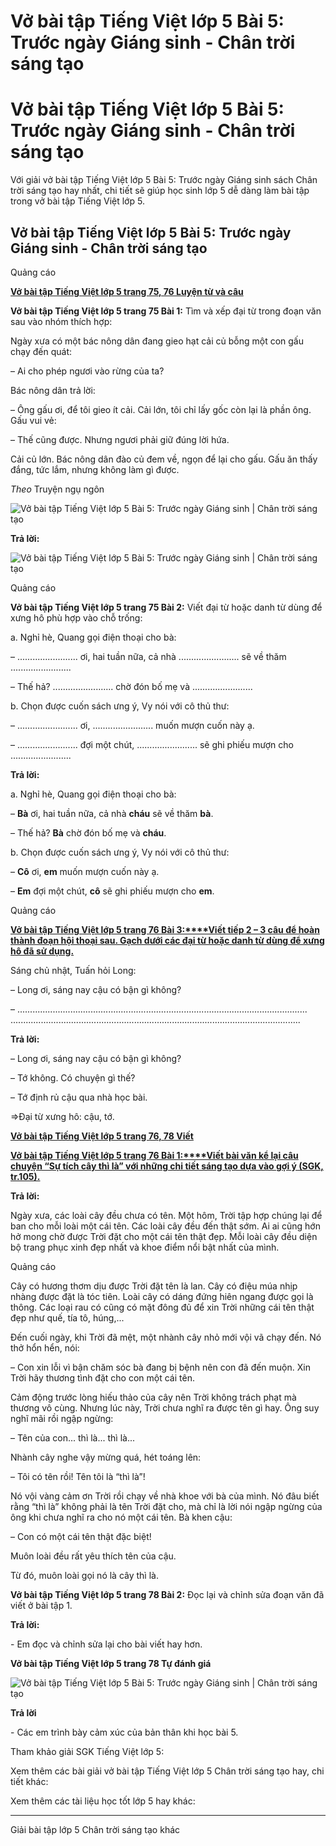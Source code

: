 # Vở bài tập Tiếng Việt lớp 5 Bài 5: Trước ngày Giáng sinh - Chân trời sáng tạo

# Vở bài tập Tiếng Việt lớp 5 Bài 5: Trước ngày Giáng sinh - Chân trời sáng tạo

Với giải vở bài tập Tiếng Việt lớp 5 Bài 5: Trước ngày Giáng sinh sách Chân trời sáng tạo hay nhất, chi tiết sẽ giúp học sinh lớp 5 dễ dàng làm bài tập trong vở bài tập Tiếng Việt lớp 5.

## Vở bài tập Tiếng Việt lớp 5 Bài 5: Trước ngày Giáng sinh - Chân trời sáng tạo

Quảng cáo

[**Vở bài tập Tiếng Việt lớp 5 trang 75, 76 Luyện từ và câu**](https://vietjack.com/vbt-tieng-viet-5-ct/luyen-tu-va-cau-trang-75-vbt-tieng-viet-5-tap-1.jsp)

**Vở bài tập Tiếng Việt lớp 5 trang 75 Bài 1:** Tìm và xếp đại từ trong đoạn văn sau vào nhóm thích hợp:

Ngày xưa có một bác nông dân đang gieo hạt cải củ bỗng một con gấu chạy đến quát:

– Ai cho phép ngươi vào rừng của ta?

Bác nông dân trả lời:

– Ông gấu ơi, để tôi gieo ít cải. Cải lớn, tôi chỉ lấy gốc còn lại là phần ông. Gấu vui vẻ:

– Thế cũng được. Nhưng ngươi phải giữ đúng lời hứa.

Cải củ lớn. Bác nông dân đào củ đem về, ngọn để lại cho gấu. Gấu ăn thấy đắng, tức lắm, nhưng không làm gì được.

_Theo_ Truyện ngụ ngôn

![Vở bài tập Tiếng Việt lớp 5 Bài 5: Trước ngày Giáng sinh | Chân trời sáng tạo](https://vietjack.com/vbt-tieng-viet-5-ct/images/bai-5-truoc-ngay-giang-sinh.PNG)

**Trả lời:**

![Vở bài tập Tiếng Việt lớp 5 Bài 5: Trước ngày Giáng sinh | Chân trời sáng tạo](https://vietjack.com/vbt-tieng-viet-5-ct/images/bai-5-truoc-ngay-giang-sinh-1.PNG)

Quảng cáo

**Vở bài tập Tiếng Việt lớp 5 trang 75 Bài 2:** Viết đại từ hoặc danh từ dùng để xưng hô phù hợp vào chỗ trống:

a. Nghỉ hè, Quang gọi điện thoại cho bà:

– ........................ ơi, hai tuần nữa, cả nhà ........................ sẽ về thăm ........................

– Thế hả? ........................ chờ đón bố mẹ và ........................

b. Chọn được cuốn sách ưng ý, Vy nói với cô thủ thư:

– ........................ ơi, ........................ muốn mượn cuốn này ạ.

– ........................ đợi một chút, ........................ sẽ ghi phiếu mượn cho ........................

**Trả lời:**

a. Nghỉ hè, Quang gọi điện thoại cho bà:

– **Bà** ơi, hai tuần nữa, cả nhà **cháu** sẽ về thăm **bà**.

– Thế hả? **Bà** chờ đón bố mẹ và **cháu**.

b. Chọn được cuốn sách ưng ý, Vy nói với cô thủ thư:

– **Cô** ơi, **em** muốn mượn cuốn này ạ.

– **Em** đợi một chút, **cô** sẽ ghi phiếu mượn cho **em**.

Quảng cáo

[**Vở bài tập Tiếng Việt lớp 5 trang 76 Bài 3:****Viết tiếp 2 – 3 câu để hoàn thành đoạn hội thoại sau. Gạch dưới các đại từ hoặc danh từ dùng để xưng hô đã sử dụng.**](https://vietjack.com/vbt-tieng-viet-5-ct/viet-tiep-2-3-cau-de-hoan-thanh-doan-hoi-thoai-sau-gach-duoi-vm.jsp)

Sáng chủ nhật, Tuấn hỏi Long:

– Long ơi, sáng nay cậu có bận gì không?

– ................................................................................................................... ................................................................................................................... 

**Trả lời:**

– Long ơi, sáng nay cậu có bận gì không?

– Tớ không. Có chuyện gì thế?

– Tớ định rủ cậu qua nhà học bài.

⇒Đại từ xưng hô: cậu, tớ.

[**Vở bài tập Tiếng Việt lớp 5 trang 76, 78 Viết**](https://vietjack.com/vbt-tieng-viet-5-ct/viet-trang-76-vbt-tieng-viet-5-tap-1.jsp)

[**Vở bài tập Tiếng Việt lớp 5 trang 76 Bài 1:****Viết bài văn kể lại câu chuyện “Sự tích cây thì là” với những chi tiết sáng tạo dựa vào gợi ý (SGK, tr.105).**](https://vietjack.com/vbt-tieng-viet-5-ct/viet-bai-van-ke-lai-cau-chuyen-su-tich-cay-thi-la-voi-nhung-vm.jsp)

**Trả lời:**

Ngày xưa, các loài cây đều chưa có tên. Một hôm, Trời tập hợp chúng lại để ban cho mỗi loài một cái tên. Các loài cây đều đến thật sớm. Ai ai cũng hớn hở mong chờ được Trời đặt cho một cái tên thật đẹp. Mỗi loài cây đều diện bộ trang phục xinh đẹp nhất và khoe điểm nổi bật nhất của mình.

Quảng cáo

Cây có hương thơm dịu được Trời đặt tên là lan. Cây có điệu múa nhịp nhàng được đặt là tóc tiên. Loài cây có dáng đứng hiên ngang được gọi là thông. Các loại rau có cũng có mặt đông đủ để xin Trời những cái tên thật đẹp như quế, tía tô, húng,...

Đến cuối ngày, khi Trời đã mệt, một nhành cây nhỏ mới vội vã chạy đến. Nó thở hổn hển, nói:

– Con xin lỗi vì bận chăm sóc bà đang bị bệnh nên con đã đến muộn. Xin Trời hãy thương tình đặt cho con một cái tên.

Cảm động trước lòng hiếu thảo của cây nên Trời không trách phạt mà thương vô cùng. Nhưng lúc này, Trời chưa nghĩ ra được tên gì hay. Ông suy nghĩ mãi rồi ngập ngừng:

– Tên của con... thì là... thì là...

Nhành cây nghe vậy mừng quá, hét toáng lên:

– Tôi có tên rồi! Tên tôi là “thì là”!

Nó vội vàng cảm ơn Trời rồi chạy về nhà khoe với bà của mình. Nó đâu biết rằng “thì là” không phải là tên Trời đặt cho, mà chỉ là lời nói ngập ngừng của ông khi chưa nghĩ ra cho nó một cái tên. Bà khen cậu:

– Con có một cái tên thật đặc biệt!

Muôn loài đều rất yêu thích tên của cậu.

Từ đó, muôn loài gọi nó là cây thì là.

**Vở bài tập Tiếng Việt lớp 5 trang 78 Bài 2:** Đọc lại và chỉnh sửa đoạn văn đã viết ở bài tập 1.

**Trả lời:**

\- Em đọc và chỉnh sửa lại cho bài viết hay hơn.

**Vở bài tập Tiếng Việt lớp 5 trang 78 Tự đánh giá**

![Vở bài tập Tiếng Việt lớp 5 Bài 5: Trước ngày Giáng sinh | Chân trời sáng tạo](https://vietjack.com/vbt-tieng-viet-5-ct/images/bai-5-truoc-ngay-giang-sinh-2.PNG)

**Trả lời**

\- Các em trình bày cảm xúc của bản thân khi học bài 5.

Tham khảo giải SGK Tiếng Việt lớp 5:

Xem thêm các bài giải vở bài tập Tiếng Việt lớp 5 Chân trời sáng tạo hay, chi tiết khác:

Xem thêm các tài liệu học tốt lớp 5 hay khác:

* * *

Giải bài tập lớp 5 Chân trời sáng tạo khác
